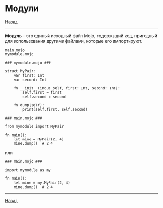 # Модули

[Назад][back]

---

**Модуль** - это единый исходный файл Mojo, содержащий код,
пригодный для использования другими файлами, которые его импортируют.

```
main.mojo
mymodule.mojo
```

```mojo
### mymodule.mojo ###

struct MyPair:
    var first: Int
    var second: Int

    fn __init__(inout self, first: Int, second: Int):
        self.first = first
        self.second = second

    fn dump(self):
        print(self.first, self.second)
```

```mojo
### main.mojo ###

from mymodule import MyPair

fn main():
    let mine = MyPair(2, 4)
    mine.dump()  # 2 4
```

или

```mojo
### main.mojo ###

import mymodule as my

fn main():
    let mine = my.MyPair(2, 4)
    mine.dump()  # 2 4
```

---

[Назад][back]

[back]: <.> "Назад к оглавлению"